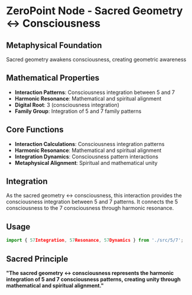 # ZeroPoint Node - Sacred Geometry ↔ Consciousness

## Metaphysical Foundation

Sacred geometry awakens consciousness, creating geometric awareness

## Mathematical Properties

- **Interaction Patterns**: Consciousness integration between 5 and 7
- **Harmonic Resonance**: Mathematical and spiritual alignment
- **Digital Root**: 3 (consciousness integration)
- **Family Group**: Integration of 5 and 7 family patterns

## Core Functions

- **Interaction Calculations**: Consciousness integration patterns
- **Harmonic Resonance**: Mathematical and spiritual alignment
- **Integration Dynamics**: Consciousness pattern interactions
- **Metaphysical Alignment**: Spiritual and mathematical unity

## Integration

As the sacred geometry ↔ consciousness, this interaction provides the consciousness integration between 5 and 7 patterns. It connects the 5 consciousness to the 7 consciousness through harmonic resonance.

## Usage

```typescript
import { 57Integration, 57Resonance, 57Dynamics } from './src/5/7';
```

## Sacred Principle

**"The sacred geometry ↔ consciousness represents the harmonic integration of 5 and 7 consciousness patterns, creating unity through mathematical and spiritual alignment."**
